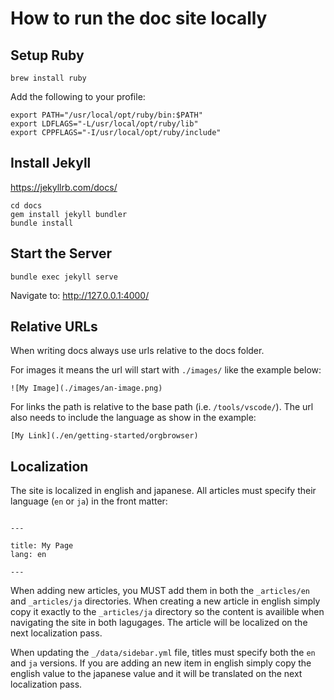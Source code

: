 # How to run the doc site locally

## Setup Ruby

```
brew install ruby
```

Add the following to your profile:

```
export PATH="/usr/local/opt/ruby/bin:$PATH"
export LDFLAGS="-L/usr/local/opt/ruby/lib"
export CPPFLAGS="-I/usr/local/opt/ruby/include"
```

## Install Jekyll

https://jekyllrb.com/docs/

```
cd docs
gem install jekyll bundler
bundle install
```

## Start the Server

```
bundle exec jekyll serve
```

Navigate to: http://127.0.0.1:4000/


## Relative URLs

When writing docs always use urls relative to the docs folder.

For images it means the url will start with `./images/` like the example below:

```
![My Image](./images/an-image.png)
```

For links the path is relative to the base path (i.e. `/tools/vscode/`). The url also needs to include the language as show in the example:

```
[My Link](./en/getting-started/orgbrowser)
```

## Localization

The site is localized in english and japanese. All articles must specify their language (`en` or `ja`) in the front matter:

```

---

title: My Page
lang: en

---

```

When adding new articles, you MUST add them in both the `_articles/en` and `_articles/ja` directories. When creating a new article in english simply copy it exactly to the `_articles/ja` directory so the content is availible when navigating the site in both lagugages. The article will be localized on the next localization pass.

When updating the `_/data/sidebar.yml` file, titles must specify both the `en` and `ja` versions. If you are adding an new item in english simply copy the english value to the japanese value and it will be translated on the next localization pass.

```

```
